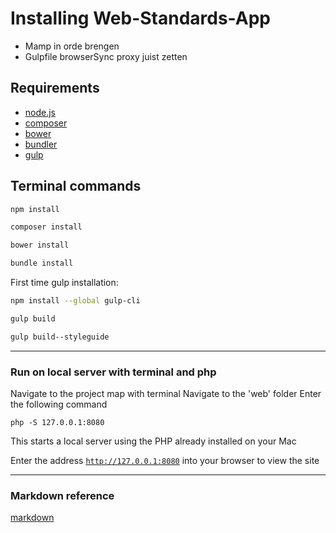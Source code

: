 # Installing Web-Standards-App
- Mamp in orde brengen
- Gulpfile browserSync proxy juist zetten

## Requirements
* [node.js]
* [composer]
* [bower]
* [bundler]
* [gulp]

## Terminal commands
```sh
npm install
```

```sh
composer install
```

```sh
bower install
```

```sh
bundle install
```

First time gulp installation:

```sh
npm install --global gulp-cli
```

```sh
gulp build
```

```sh
gulp build--styleguide
```

---

### Run on local server with terminal and php
Navigate to the project map with terminal
Navigate to the 'web' folder
Enter the following command

    php -S 127.0.0.1:8080

This starts a local server using the PHP already installed on your Mac

Enter the address <code>http://127.0.0.1:8080</code> into your browser to view the site

---

### Markdown reference
[markdown]
<br />



[node.js]: <http://nodejs.org>
[composer]: <https://getcomposer.org/>
[bower]: <http://bower.io/>
[bundler]: <http://bundler.io/>
[gulp]: <https://github.com/gulpjs/gulp/blob/master/docs/getting-started.md>
[markdown]: <http://daringfireball.net/projects/markdown/>